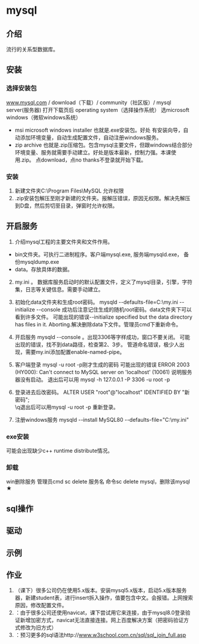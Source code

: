 mysql
===
## 介绍
流行的关系型数据库。

## 安装
### 选择安装包
www.mysql.com / download（下载）/ community（社区版）/ mysql server(服务器)
打开下载页后  operating system（选择操作系统）  选microsoft windows（微软windows系统）
- msi microsoft windows installer 也就是.exe安装包。好处 有安装向导，自动添加环境变量，自动生成配置文件，自动注册windows服务。
- zip archive  也就是.zip压缩包。包含mysql主要文件，但跟windows结合部分 环境变量、服务就需要手动建立。好处是版本最新，控制力强。本课使用.zip。
点download，点no thanks不登录就开始下载。
### 安装
1. 新建文件夹C:\Program Files\MySQL    允许权限
2. .zip安装包解压至刚才新建的文件夹。报解压错误，原因无权限。解决先解压到D盘，然后剪切至目录，弹窗时允许权限。

## 开启服务
1. 介绍mysql工程的主要文件夹和文件作用。
- bin文件夹。可执行二进制程序。客户端mysql.exe, 服务端mysqld.exe， 备份mysqldump.exe
- data。存放具体的数据。
2. my.ini 。 数据库服务启动时的默认配置文件，定义了mysql目录，引擎，字符集，日志等关键信息。需要手动建立。
3. 初始化data文件夹和生成root密码。 mysqld --defaults-file=C:\my.ini --initialize --console
成功后注意记住生成的随机root密码。data文件夹下可以看到许多文件。
可能出现的错误--initialize specified but the data directory has files in it. Aborting.解决删除data下文件。管理员cmd下重新命令。
4. 开启服务  mysqld --console   。出现3306等字样成功，窗口不要关闭。
可能出现的错误，找不到data路径，检查第2、3步。
管道命名错误，极少人出现，需要my.ini添加配置enable-named-pipe。
5. 客户端登录 mysql -u root -p刚才生成的密码
可能出现的错误 ERROR 2003 (HY000): Can't connect to MySQL server on 'localhost' (10061)   说明服务器没有启动。
退出后可以用 mysql -h 127.0.0.1 -P 3306 -u root -p



6. 登录进去后改密码。 ALTER USER "root"@"localhost" IDENTIFIED  BY "新密码";     
\q退出后可以用mysql -u root -p 重新登录。
7. 注册windows服务  mysqld --install MySQL80 --defaults-file="C:\my.ini"
### exe安装
可能会出现缺少c++ runtime distribute情况。
### 卸载
win删除服务  管理员cmd sc delete 服务名
命令sc delete mysql，删除该mysql ★
## sql操作

## 驱动

## 示例


## 作业
1. （课下）很多公司仍在使用5.x版本。安装mysql5.x版本，启动5.x版本服务器，新建student表，进行insert拆入操作，值要包含中文。会报错。上网搜索原因，修改配置文件。
2. ：由于很多公司还使用navicat，课下尝试用它来连接，由于mysql8.0登录验证新增加密方式，navicat无法直接连接。网上百度解决方案（把密码验证方式修改为旧方式）
3. ：预习更多的sql语法http://www.w3school.com.cn/sql/sql_join_full.asp

